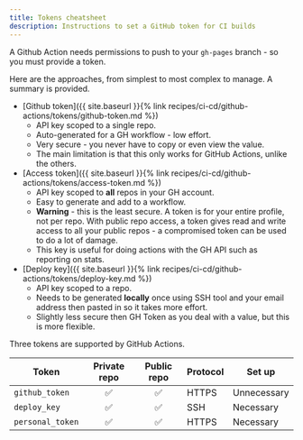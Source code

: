 ```yaml
---
title: Tokens cheatsheet
description: Instructions to set a GitHub token for CI builds
---
```


A Github Action needs permissions to push to your `gh-pages` branch - so you must provide a token.

Here are the approaches, from simplest to most complex to manage. A summary is provided.

- [Github token]({{ site.baseurl }}{% link recipes/ci-cd/github-actions/tokens/github-token.md %})
	- API key scoped to a single repo.
	- Auto-generated for a GH workflow - low effort.
	- Very secure - you never have to copy or even view the value.
	- The main limitation is that this only works for GitHub Actions, unlike the others.
- [Access token]({{ site.baseurl }}{% link recipes/ci-cd/github-actions/tokens/access-token.md %})
	- API key scoped to **all** repos in your GH account.
	- Easy to generate and add to a workflow.
	- **Warning** - this is the least secure. A token is for your entire profile, not per repo. With public repo access, a token gives read and write access to all your public repos - a compromised token can be used to do a lot of damage.
	- This key is useful for doing actions with the GH API such as reporting on stats.
- [Deploy key]({{ site.baseurl }}{% link recipes/ci-cd/github-actions/tokens/deploy-key.md %})
	- API key scoped to a repo.
	- Needs to be generated **locally** once using SSH tool and your email address then pasted in so it takes more effort.
	- Slightly less secure then GH Token as you deal with a value, but this is more flexible.


Three tokens are supported by GitHub Actions.

| Token            | Private repo | Public repo | Protocol | Set up      |
| ---------------- | :----------: | :---------: | -------- | ----------- |
| `github_token`   |      ✅️       |      ✅️      | HTTPS    | Unnecessary |
| `deploy_key`     |      ✅️       |      ✅️      | SSH      | Necessary   |
| `personal_token` |      ✅️       |      ✅️      | HTTPS    | Necessary   |
